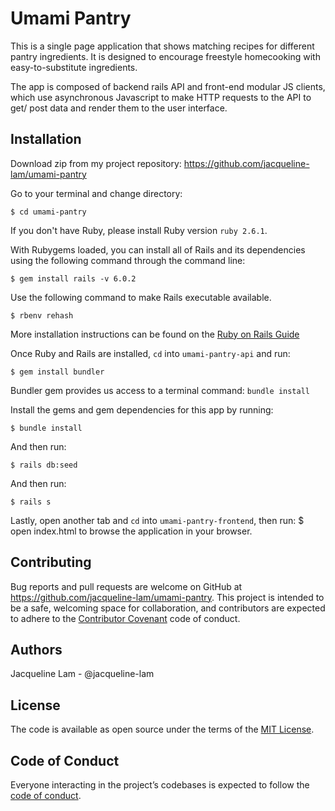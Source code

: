 # Umami Pantry
This is a single page application that shows matching recipes for different pantry ingredients. It is designed to encourage freestyle homecooking with easy-to-substitute ingredients.

The app is composed of backend rails API and front-end modular JS clients, which use asynchronous Javascript to make HTTP requests to the API to get/ post data and render them to the user interface.

## Installation

Download zip from my project repository: https://github.com/jacqueline-lam/umami-pantry

Go to your terminal and change directory:

    $ cd umami-pantry

If you don't have Ruby, please install Ruby version `ruby 2.6.1`.

 With Rubygems loaded, you can install all of Rails and its dependencies using the following command through the command line:

    $ gem install rails -v 6.0.2

Use the following command to make Rails executable available.

    $ rbenv rehash

More installation instructions can be found on the [Ruby on Rails Guide](https://guides.rubyonrails.org/v5.0/getting_started.html#installing-rails)

Once Ruby and Rails are installed, `cd` into `umami-pantry-api` and run:

    $ gem install bundler


Bundler gem provides us access to a terminal command: `bundle install`

Install the gems and gem dependencies for this app by running:

    $ bundle install

And then run:

    $ rails db:seed

And then run:

    $ rails s

Lastly, open another tab and `cd` into `umami-pantry-frontend`, then run:
    $ open index.html
to browse the application in your browser.

## Contributing
Bug reports and pull requests are welcome on GitHub at https://github.com/jacqueline-lam/umami-pantry. This project is intended to be a safe, welcoming space for collaboration, and contributors are expected to adhere to the [Contributor Covenant](http://contributor-covenant.org) code of conduct.

## Authors
Jacqueline Lam - @jacqueline-lam

## License

The code is available as open source under the terms of the [MIT License](https://opensource.org/licenses/MIT).

## Code of Conduct

Everyone interacting in the project’s codebases is expected to follow the [code of conduct](https://github.com/jacqueline-lam/bolderer_sinatra_app/blob/master/CODE_OF_CONDUCT.md).
